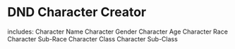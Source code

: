 # DND Character Creator

includes:
  Character Name
  Character Gender
  Character Age
  Character Race
  Character Sub-Race
  Character Class
  Character Sub-Class
